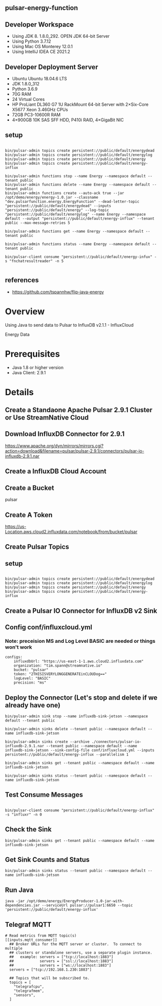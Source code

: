 ## pulsar-energy-function

## Developer Workspace

* Using JDK 8. 1.8.0_292.  OPEN JDK 64-bit Server
* Using Python 3.7.12
* Using Mac OS Monterey 12.0.1
* Using IntelliJ IDEA CE 2021.2

## Developer Deployment Server

* Ubuntu Ubuntu 18.04.6 LTS
* JDK 1.8.0_312
* Python 3.6.9
* 70G RAM
* 24 Virtual Cores
* HP ProLiant DL360 G7 1U RackMount 64-bit Server with 2×Six-Core X5677 Xeon 3.46GHz CPUs 
*    72GB PC3-10600R RAM 
*    4×900GB 10K SAS SFF HDD, P410i RAID, 4×GigaBit NIC

## setup

````

bin/pulsar-admin topics create persistent://public/default/energydead
bin/pulsar-admin topics create persistent://public/default/energylog
bin/pulsar-admin topics create persistent://public/default/energy
bin/pulsar-admin topics create persistent://public/default/energy-influx

bin/pulsar-admin functions stop --name Energy --namespace default --tenant public
bin/pulsar-admin functions delete --name Energy --namespace default --tenant public
bin/pulsar-admin functions create --auto-ack true --jar /opt/demo/energy/energy-1.0.jar --classname "dev.pulsarfunction.energy.EnergyFunction" --dead-letter-topic "persistent://public/default/energydead" --inputs "persistent://public/default/energy" --log-topic "persistent://public/default/energylog" --name Energy --namespace default --output "persistent://public/default/energy-influx" --tenant public --max-message-retries 5

bin/pulsar-admin functions get --name Energy --namespace default --tenant public

bin/pulsar-admin functions status --name Energy --namespace default --tenant public

bin/pulsar-client consume "persistent://public/default/energy-infux" -s "fnchatresultreader" -n 5


````

## references

* https://github.com/tspannhw/flip-java-energy

# Overview

Using Java to send data to Pulsar to InfluxDB v2.1.1 - InfluxCloud

Energy Data

# Prerequisites

- Java 1.8 or higher version
- Java Client: 2.9.1

# Details

## Create a Standaone Apache Pulsar 2.9.1 Cluster or Use StreamNative Cloud

## Download InfluxDB Connector for 2.9.1

https://www.apache.org/dyn/mirrors/mirrors.cgi?action=download&filename=pulsar/pulsar-2.9.1/connectors/pulsar-io-influxdb-2.9.1.nar

## Create a InfluxDB Cloud Account

## Create a Bucket

pulsar

## Create A Token

https://us-Location.aws.cloud2.influxdata.com/notebook/from/bucket/pulsar

## Create Pulsar Topics

## setup

````

bin/pulsar-admin topics create persistent://public/default/energydead
bin/pulsar-admin topics create persistent://public/default/energylog
bin/pulsar-admin topics create persistent://public/default/energy
bin/pulsar-admin topics create persistent://public/default/energy-influx

````

## Create a Pulsar IO Connector for InfluxDB v2 Sink

## Config conf/influxcloud.yml

### Note:   preceision MS and Log Level BASIC are needed or things won't work

````
configs:
    influxdbUrl: "https://us-east-1-1.aws.cloud2.influxdata.com"
    organization: "tim.spann@streamnative.io"
    bucket: "pulsar"
    token: "2THISISVERYLONGGENERATEinCLOUDog=="
    logLevel: "BASIC"
    precision: "ms"

````

## Deploy the Connector (Let's stop and delete if we already have one)

````
bin/pulsar-admin sink stop --name influxdb-sink-jetson --namespace default --tenant public

bin/pulsar-admin sinks delete --tenant public --namespace default --name influxdb-sink-jetson

bin/pulsar-admin sinks create --archive ./connectors/pulsar-io-influxdb-2.9.1.nar --tenant public --namespace default --name influxdb-sink-jetson --sink-config-file conf/influxcloud.yml --inputs persistent://public/default/energy-influx --parallelism 1

bin/pulsar-admin sinks get --tenant public --namespace default --name influxdb-sink-jetson

bin/pulsar-admin sinks status --tenant public --namespace default --name influxdb-sink-jetson

````

## Test Consume Messages

````

bin/pulsar-client consume "persistent://public/default/energy-influx" -s "influxr" -n 0

````

## Check the Sink

````
bin/pulsar-admin sinks get --tenant public --namespace default --name influxdb-sink-jetson
````

## Get Sink Counts and Status

````
bin/pulsar-admin sinks status --tenant public --namespace default --name influxdb-sink-jetson
````

## Run Java 

````
java -jar /opt/demo/energy/EnergyProducer-1.0-jar-with-dependencies.jar --serviceUrl pulsar://pulsar1:6650 --topic 'persistent://public/default/energy-influx'
````

## Telegraf MQTT

````
# Read metrics from MQTT topic(s)
[[inputs.mqtt_consumer]]
  ## Broker URLs for the MQTT server or cluster.  To connect to multiple
  ## clusters or standalone servers, use a separate plugin instance.
  ##   example: servers = ["tcp://localhost:1883"]
  ##            servers = ["ssl://localhost:1883"]
  ##            servers = ["ws://localhost:1883"]
  servers = ["tcp://192.168.1.230:1883"]

  ## Topics that will be subscribed to.
  topics = [
    "telegrafcpu",
    "telegrafmem",
    "sensors",
  ]
````



